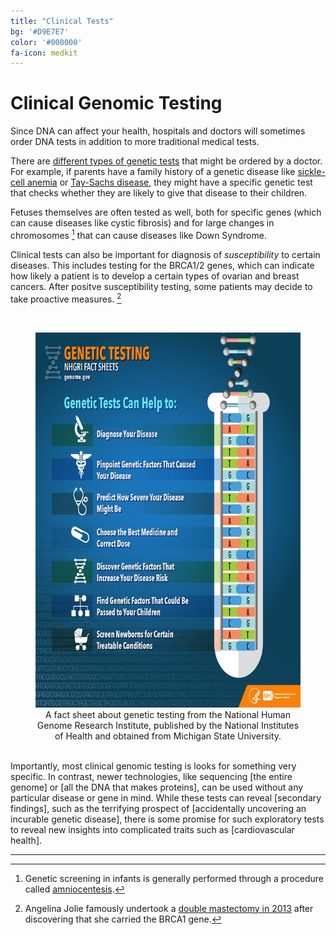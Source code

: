 ```yaml
---
title: "Clinical Tests"
bg: '#D9E7E7'
color: '#000000'
fa-icon: medkit
---
```


# Clinical Genomic Testing

Since DNA can affect your health, hospitals and doctors will sometimes order DNA tests in addition to more traditional medical tests.



There are [different types of genetic tests](<https://www.cdc.gov/genomics/gtesting/genetic_testing.htm>) that might be ordered by a doctor. For example, if parents have a family history of a genetic disease like [sickle-cell anemia](<https://www.cdc.gov/ncbddd/sicklecell/facts.html>) or [Tay-Sachs disease](<https://www.mayoclinic.org/diseases-conditions/tay-sachs-disease/symptoms-causes/syc-20378190>), they might have a specific genetic test that checks whether they are likely to give that disease to their children.



Fetuses themselves are often tested as well, both for specific genes (which can cause diseases like cystic fibrosis) and for large changes in chromosomes [^1] that can cause diseases like Down Syndrome. 



Clinical tests can also be important for diagnosis of *susceptibility* to certain diseases. This includes testing for the BRCA1/2 genes, which can indicate how likely a patient is to develop a certain types of ovarian and breast cancers. After positve susceptibility testing, some patients may decide to take proactive measures. [^2]

<br>

<figure align="center">
  <img src="/img/clinicaltesting.jpg" alt="A NHGRI fact sheet about genetic tests" width="600" height="600"/>
  <figcaption>A fact sheet about genetic testing from the National Human Genome Research Institute, published by the National Institutes of Health and obtained from <a src="https://www.canr.msu.edu/news/choosing_the_right_dna_test_for_your_needs">Michigan State University.</a></figcaption>
</figure>
<br>
Importantly, most clinical genomic testing is looks for something very specific. In contrast, newer technologies, like sequencing [the entire genome] or [all the DNA that makes proteins], can be used without any particular disease or gene in mind. While these tests can reveal [secondary findings], such as the terrifying prospect of [accidentally uncovering an incurable genetic disease], there is some promise for such exploratory tests to reveal new insights into complicated traits such as [cardiovascular health].



<hr>



[^1]: Genetic screening in infants is generally performed through a procedure called [amniocentesis](<https://www.mayoclinic.org/tests-procedures/amniocentesis/about/pac-20392914>). 
[^2]: Angelina Jolie famously undertook a [double mastectomy in 2013](<https://canceraustralia.gov.au/about-us/news/angelina-jolies-surgery-reduce-her-risk-ovarian-cancer>) after discovering that she carried the BRCA1 gene.